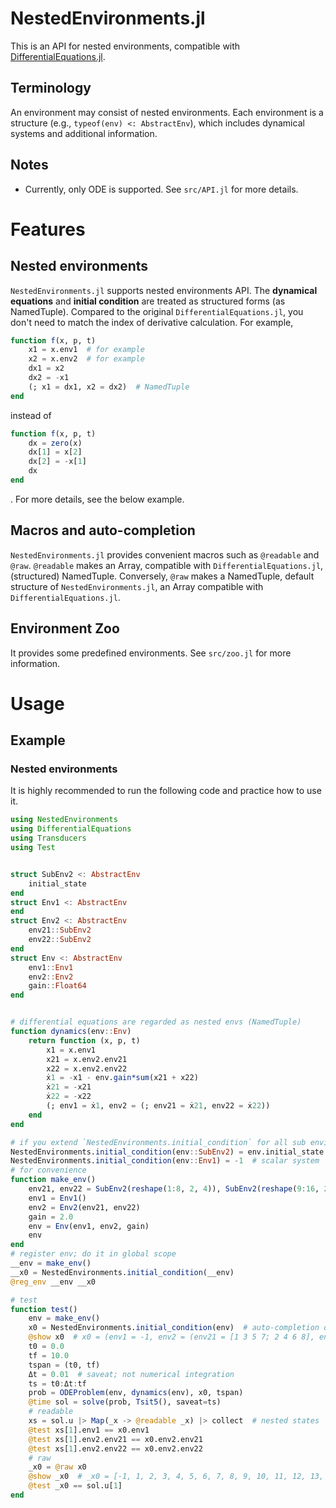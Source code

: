 # NestedEnvironments.jl
This is an API for nested environments,
compatible with [DifferentialEquations.jl](https://github.com/SciML/DifferentialEquations.jl).

## Terminology
An environment may consist of nested environments.
Each environment is a structure (e.g., `typeof(env) <: AbstractEnv`), which includes dynamical systems and additional information.

## Notes
- Currently, only ODE is supported.
See `src/API.jl` for more details.

# Features
## Nested environments
`NestedEnvironments.jl` supports nested environments API.
The **dynamical equations** and **initial condition** are treated as structured forms (as NamedTuple).
Compared to the original `DifferentialEquations.jl`, you don't need to match the index of derivative calculation.
For example,
```julia
function f(x, p, t)
    x1 = x.env1  # for example
    x2 = x.env2  # for example
    dx1 = x2
    dx2 = -x1
    (; x1 = dx1, x2 = dx2)  # NamedTuple
end
```
instead of
```julia
function f(x, p, t)
    dx = zero(x)
    dx[1] = x[2]
    dx[2] = -x[1]
    dx
end
```
.
For more details, see the below example.

## Macros and auto-completion
`NestedEnvironments.jl` provides convenient macros such as `@readable` and `@raw`.
`@readable` makes an Array, compatible with `DifferentialEquations.jl`, (structured) NamedTuple.
Conversely,
`@raw` makes a NamedTuple, default structure of `NestedEnvironments.jl`, an Array compatible with `DifferentialEquations.jl`.

## Environment Zoo
It provides some predefined environments.
See `src/zoo.jl` for more information.


# Usage
## Example
### Nested environments
It is highly recommended to run the following code and practice how to use it.

```julia
using NestedEnvironments
using DifferentialEquations
using Transducers
using Test


struct SubEnv2 <: AbstractEnv
    initial_state
end
struct Env1 <: AbstractEnv
end
struct Env2 <: AbstractEnv
    env21::SubEnv2
    env22::SubEnv2
end
struct Env <: AbstractEnv
    env1::Env1
    env2::Env2
    gain::Float64
end


# differential equations are regarded as nested envs (NamedTuple)
function dynamics(env::Env)
    return function (x, p, t)
        x1 = x.env1
        x21 = x.env2.env21
        x22 = x.env2.env22
        ẋ1 = -x1 - env.gain*sum(x21 + x22)
        ẋ21 = -x21
        ẋ22 = -x22
        (; env1 = ẋ1, env2 = (; env21 = ẋ21, env22 = ẋ22))
    end
end

# if you extend `NestedEnvironments.initial_condition` for all sub environments, then `NestedEnvironments.initial_condition(env::Env)` will automatically complete a nested initial condition as NamedTuple.
NestedEnvironments.initial_condition(env::SubEnv2) = env.initial_state
NestedEnvironments.initial_condition(env::Env1) = -1  # scalar system
# for convenience
function make_env()
    env21, env22 = SubEnv2(reshape(1:8, 2, 4)), SubEnv2(reshape(9:16, 2, 4))
    env1 = Env1()
    env2 = Env2(env21, env22)
    gain = 2.0
    env = Env(env1, env2, gain)
    env
end
# register env; do it in global scope
__env = make_env()
__x0 = NestedEnvironments.initial_condition(__env)
@reg_env __env __x0

# test
function test()
    env = make_env()
    x0 = NestedEnvironments.initial_condition(env)  # auto-completion of initial condition
    @show x0  # x0 = (env1 = -1, env2 = (env21 = [1 3 5 7; 2 4 6 8], env22 = [9 11 13 15; 10 12 14 16]))
    t0 = 0.0
    tf = 10.0
    tspan = (t0, tf)
    Δt = 0.01  # saveat; not numerical integration
    ts = t0:Δt:tf
    prob = ODEProblem(env, dynamics(env), x0, tspan)
    @time sol = solve(prob, Tsit5(), saveat=ts)
    # readable
    xs = sol.u |> Map(_x -> @readable _x) |> collect  # nested states
    @test xs[1].env1 == x0.env1
    @test xs[1].env2.env21 == x0.env2.env21
    @test xs[1].env2.env22 == x0.env2.env22
    # raw
    _x0 = @raw x0
    @show _x0  # _x0 = [-1, 1, 2, 3, 4, 5, 6, 7, 8, 9, 10, 11, 12, 13, 14, 15, 16]
    @test _x0 == sol.u[1]
end
```
